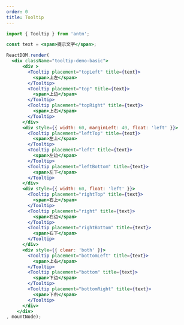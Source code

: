 ```yaml
---
order: 0
title: Tooltip
---
```



````jsx
import { Tooltip } from 'antm';

const text = <span>提示文字</span>;

ReactDOM.render(
  <div className="tooltip-demo-basic">
      <div >
        <Tooltip placement="topLeft" title={text}>
          <span>上左</span>
        </Tooltip>
        <Tooltip placement="top" title={text}>
          <span>上边</span>
        </Tooltip>
        <Tooltip placement="topRight" title={text}>
          <span>上右</span>
        </Tooltip>
      </div>
      <div style={{ width: 60, marginLeft: 40, float: 'left' }}>
        <Tooltip placement="leftTop" title={text}>
          <span>左上</span>
        </Tooltip>
        <Tooltip placement="left" title={text}>
          <span>左边</span>
        </Tooltip>
        <Tooltip placement="leftBottom" title={text}>
          <span>左下</span>
        </Tooltip>
      </div>
      <div style={{ width: 60, float: 'left' }}>
        <Tooltip placement="rightTop" title={text}>
          <span>右上</span>
        </Tooltip>
        <Tooltip placement="right" title={text}>
          <span>右边</span>
        </Tooltip>
        <Tooltip placement="rightBottom" title={text}>
          <span>右下</span>
        </Tooltip>
      </div>
      <div style={{ clear: 'both' }}>
        <Tooltip placement="bottomLeft" title={text}>
          <span>上右</span>
        </Tooltip>
        <Tooltip placement="bottom" title={text}>
          <span>下边</span>
        </Tooltip>
        <Tooltip placement="bottomRight" title={text}>
          <span>下右</span>
        </Tooltip>
      </div>
    </div>
, mountNode);
````
<style>
.tooltip-demo-basic{
  margin-top: 100px;
  position: absolute;
  left: 50%;
  margin-left: -100px;
}
.tooltip-demo-basic span {
  display: inline-block;
  line-height: 32px;
  height: 32px;
  width: 50px;
  font-size: 14px;
  text-align: center;
  background: #ccc;
  margin-right: 1em;
  margin-bottom: 1em;
  border-radius: 6px;
}
</style>
